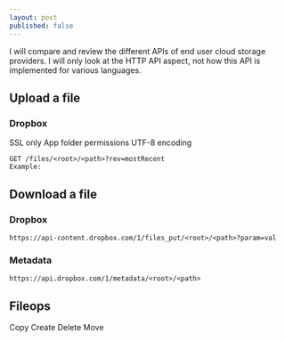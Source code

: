 ```yaml
---
layout: post
published: false
---
```


I will compare and review the different APIs of end user cloud storage providers. I will only look at the HTTP API aspect, not how this API is implemented for various languages.

## Upload a file

### Dropbox
SSL only
App folder permissions
UTF-8 encoding

```
GET /files/<root>/<path>?rev=mostRecent
Example:

```

## Download a file

### Dropbox
```
https://api-content.dropbox.com/1/files_put/<root>/<path>?param=val

```

### Metadata
```
https://api.dropbox.com/1/metadata/<root>/<path>
```

## Fileops
Copy
Create
Delete
Move

